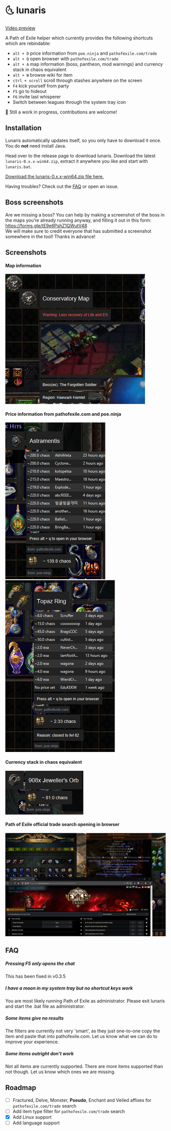 # :last_quarter_moon_with_face: lunaris

[Video preview](https://streamable.com/aobjz)

A Path of Exile helper which currently provides the following shortcuts which are rebindable:
- `alt + D` price information from `poe.ninja` and `pathofexile.com/trade`
- `alt + Q` open browser with `pathofexile.com/trade`
- `alt + A` map information (boss, pantheon, mod warnings) and currency stack in chaos equivalent
- `alt + W` browse wiki for item
- `ctrl + scroll` scroll through stashes anywhere on the screen
- `F4` kick yourself from party
- `F5` go to hideout
- `F6` invite last whisperer
- Switch between leagues through the system tray icon

:construction: Still a work in progress, contributions are welcome!

## Installation
Lunaris automatically updates itself, so you only have to download it once.
You do **not** need install Java.

Head over to the release page to download lunaris. Download the latest `lunaris-0.x.x-win64.zip`, extract it anywhere you like and start with `lunaris.bat`.

[Download the lunaris-0.x.x-win64.zip file here.](https://github.com/mtricht/lunaris/releases)

Having troubles? Check out the [FAQ](#FAQ) or open an issue.

## Boss screenshots
Are we missing a boss? You can help by making a screenshot of the boss in the maps you’re already running anyway, and filling it out in this form: https://forms.gle/tE9e6PshZ1QWutV48  
We will make sure to credit everyone that has submitted a screenshot somewhere in the tool! Thanks in advance!

## Screenshots

#### Map information
![Map information screenshot](/screenshots/map_info.png)

#### Price information from pathofexile.com and poe.ninja
![Astramentis price information screenshot](/screenshots/astramentis.png)
![Rare ring price information screenshot](/screenshots/topaz_rare_ring.png)

#### Currency stack in chaos equivalent
![Jeweller's Orb in chaos equivalent screenshot](/screenshots/currency_stack.png)

#### Path of Exile official trade search opening in browser
![Path of Exile trade in browser screenshot](/screenshots/path_of_exile_browser.png)

## FAQ

##### Pressing F5 only opens the chat

This has been fixed in v0.3.5

##### I have a moon in my system tray but no shortcut keys work

You are most likely running Path of Exile as administrator. Please exit lunaris and start the .bat file as administrator.

##### Some items give no results

The filters are currently not very 'smart', as they just one-to-one copy the item and paste that into pathofexile.com.
Let us know what we can do to improve your experience.

##### Some items outright don't work

Not all items are currently supported. There are more items supported than not though. Let us know which ones we are missing.

## Roadmap
- [ ] Fractured, Delve, Monster, **Pseudo**, Enchant and Veiled affixes for `pathofexile.com/trade` search
- [ ] Add item type filter for `pathofexile.com/trade` search
- [X] Add Linux support
- [ ] Add language support
